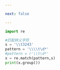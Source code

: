 ```yaml
---

next: false

---
```




<BlogInfo id="758" title="6.原生字符串" author="白日梦想猿" pv=0 read_times=0 pre_cost_time="0分5秒" category="正则表达式" tag_list="['正则表达式']" create_time="2020.05.28 13:20:48" update_time="2020.05.28 13:36:20" />

```python
import re

#匹配转义字符
s = '\\t3243'
pattern = '\\\\t\d*'
#pattern = r'\\t\d*'
x = re.match(pattern,s)
print(x.group())

```



<ActionBox />
